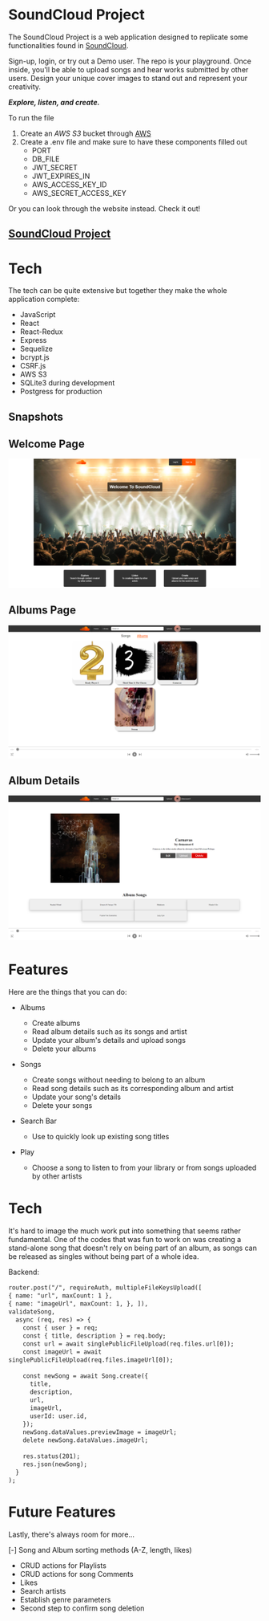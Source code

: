 <!-- To be filled out -->
# SoundCloud Project

The SoundCloud Project is a web application designed to replicate some functionalities found in [SoundCloud](https://soundcloud.com/).

Sign-up, login, or try out a Demo user. The repo is your playground.
Once inside, you'll be able to upload songs and hear works submitted by other users. Design your unique cover images to stand out and represent your creativity.

***Explore, listen, and create.***

To run the file

1. Create an *AWS S3* bucket through [AWS](https://aws.amazon.com/)
2. Create a .env file and make sure to have these components filled out
    - PORT
    - DB_FILE
    - JWT_SECRET
    - JWT_EXPIRES_IN
    - AWS_ACCESS_KEY_ID
    - AWS_SECRET_ACCESS_KEY

Or you can look through the website instead. Check it out!

## [SoundCloud Project](https://soundcloud-project-app.herokuapp.com/)


# Tech

The tech can be quite extensive but together they make the whole application complete:

- JavaScript
- React
- React-Redux
- Express
- Sequelize
- bcrypt.js
- CSRF.js
- AWS S3
- SQLite3 during development
- Postgress for production


## **Snapshots**
## Welcome Page
![Splash Page](./images/SoundCloud_Splash%20Page.png)

## Albums Page
![Albums Page](./images/SoundCloud_All%20Albums.png)

## Album Details
![Album Details](./images/SoundCloud_Album%20Details.png)


# Features

Here are the things that you can do:

- Albums
    - Create albums
    - Read album details such as its songs and artist
    - Update your album's details and upload songs
    - Delete your albums

- Songs
    - Create songs without needing to belong to an album
    - Read song details such as its corresponding album and artist
    - Update your song's details
    - Delete your songs

- Search Bar
    - Use to quickly look up existing song titles

- Play
    - Choose a song to listen to from your library or from songs uploaded by other artists


# Tech
It's hard to image the much work put into something that seems rather fundamental. One of the codes that was fun to work on was creating a stand-alone song that doesn't rely on being part of an album, as songs can be released as singles without being part of a whole idea.

Backend:

```
router.post("/", requireAuth, multipleFileKeysUpload([
{ name: "url", maxCount: 1 },
{ name: "imageUrl", maxCount: 1, }, ]),
validateSong,
  async (req, res) => {
    const { user } = req;
    const { title, description } = req.body;
    const url = await singlePublicFileUpload(req.files.url[0]);
    const imageUrl = await singlePublicFileUpload(req.files.imageUrl[0]);

    const newSong = await Song.create({
      title,
      description,
      url,
      imageUrl,
      userId: user.id,
    });
    newSong.dataValues.previewImage = imageUrl;
    delete newSong.dataValues.imageUrl;

    res.status(201);
    res.json(newSong);
  }
);
```

# Future Features

Lastly, there's always room for more...

[-] Song and Album sorting methods (A-Z, length, likes)
- CRUD actions for Playlists
- CRUD actions for song Comments
- Likes
- Search artists
- Establish genre parameters
- Second step to confirm song deletion
